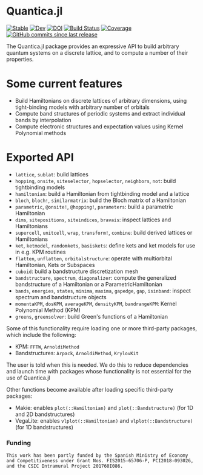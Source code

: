 # Quantica.jl

[![Stable](https://img.shields.io/badge/docs-stable-blue.svg)](https://pablosanjose.github.io/Quantica.jl/stable)
[![Dev](https://img.shields.io/badge/docs-dev-blue.svg)](https://pablosanjose.github.io/Quantica.jl/dev)
[![DOI](https://zenodo.org/badge/DOI/10.5281/zenodo.4762964.svg)](https://doi.org/10.5281/zenodo.4762964)
[![Build Status](https://github.com/pablosanjose/Quantica.jl/workflows/CI/badge.svg)](https://github.com/pablosanjose/Quantica.jl/actions)
[![Coverage](https://codecov.io/gh/pablosanjose/Quantica.jl/branch/master/graph/badge.svg)](https://codecov.io/gh/pablosanjose/Quantica.jl)
[![GitHub commits since last release](https://img.shields.io/github/commits-since/pablosanjose/Quantica.jl/latest?include_prereleases&sort=semver&style=social)](https://github.com/pablosanjose/Quantica.jl)

The Quantica.jl package provides an expressive API to build arbitrary quantum systems on a discrete lattice, and to compute a number of their properties.

# Some current features

- Build Hamiltonians on discrete lattices of arbitrary dimensions, using tight-binding models with arbitrary number of orbitals
- Compute band structures of periodic systems and extract individual bands by interpolation
- Compute electronic structures and expectation values using Kernel Polynomial methods

# Exported API
- `lattice`, `sublat`: build lattices
- `hopping`, `onsite`, `siteselector`, `hopselector`, `neighbors`, `not`: build tightbinding models
- `hamiltonian`: build a Hamiltonian from tightbinding model and a lattice
- `bloch`, `bloch!`, `similarmatrix`: build the Bloch matrix of a Hamiltonian
- `parametric`, `@onsite!`, `@hopping!`, `parameters`: build a parametric Hamiltonian
- `dims`, `sitepositions`, `siteindices`, `bravais`: inspect lattices and Hamiltonians
- `supercell`, `unitcell`, `wrap`, `transform!`, `combine`: build derived lattices or Hamiltonians
- `ket`, `ketmodel`, `randomkets`, `basiskets`: define kets and ket models for use in e.g. KPM routines
- `flatten`, `unflatten`, `orbitalstructure`: operate with multiorbital Hamiltonian, Kets or Subspaces
- `cuboid`: build a bandstructure discretization mesh
- `bandstructure`, `spectrum`, `diagonalizer`: compute the generalized bandstructure of a Hamiltonian or a ParametricHamiltonian
- `bands`, `energies`, `states`, `minima`, `maxima`, `gapedge`, `gap`, `isinband`: inspect spectrum and bandstructure objects
- `momentaKPM`, `dosKPM`, `averageKPM`, `densityKPM`, `bandrangeKPM`: Kernel Polynomial Method (KPM)
- `greens`, `greensolver`: build Green's functions of a Hamiltonian

Some of this functionality require loading one or more third-party packages, which include the following:
- KPM: `FFTW`, `ArnoldiMethod`
- Bandstructures: `Arpack`, `ArnoldiMethod`, `KrylovKit`

The user is told when this is needed. We do this to reduce dependencies and launch time with packages whose functionality is not essential for the use of Quantica.jl

Other functions become available after loading specific third-party packages:
- Makie: enables `plot(::Hamiltonian)` and `plot(::Bandstructure)` (for 1D and 2D bandstructures)
- VegaLite: enables `vlplot(::Hamiltonian)` and `vlplot(::Bandstructure)` (for 1D bandstructures)

### Funding

    This work has been partly funded by the Spanish Ministry of Economy and Competitiveness under Grant Nos. FIS2015-65706-P, PCI2018-093026, and the CSIC Intramural Project 201760I086.
